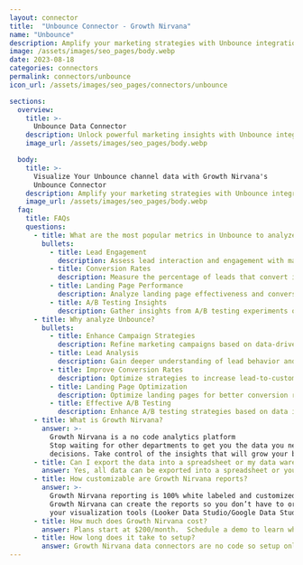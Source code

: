 ```yaml
---
layout: connector
title:  "Unbounce Connector - Growth Nirvana"
name: "Unbounce"
description: Amplify your marketing strategies with Unbounce integration, gaining actionable insights from campaign data analysis.
image: /assets/images/seo_pages/body.webp
date: 2023-08-18
categories: connectors
permalink: connectors/unbounce
icon_url: /assets/images/seo_pages/connectors/unbounce

sections:
  overview:
    title: >-
      Unbounce Data Connector
    description: Unlock powerful marketing insights with Unbounce integration. Seamlessly merge marketing data to shape campaign strategies, lead analysis, and operational excellence.
    image_url: /assets/images/seo_pages/body.webp

  body:
    title: >-
      Visualize Your Unbounce channel data with Growth Nirvana's
      Unbounce Connector
    description: Amplify your marketing strategies with Unbounce integration, gaining actionable insights from campaign data analysis.
    image_url: /assets/images/seo_pages/body.webp
  faq:
    title: FAQs
    questions:
      - title: What are the most popular metrics in Unbounce to analyze?
        bullets:
          - title: Lead Engagement
            description: Assess lead interaction and engagement with marketing materials.
          - title: Conversion Rates
            description: Measure the percentage of leads that convert into customers.
          - title: Landing Page Performance
            description: Analyze landing page effectiveness and conversion rates.
          - title: A/B Testing Insights
            description: Gather insights from A/B testing experiments on campaigns.
      - title: Why analyze Unbounce?
        bullets:
          - title: Enhance Campaign Strategies
            description: Refine marketing campaigns based on data-driven insights.
          - title: Lead Analysis
            description: Gain deeper understanding of lead behavior and preferences.
          - title: Improve Conversion Rates
            description: Optimize strategies to increase lead-to-customer conversion rates.
          - title: Landing Page Optimization
            description: Optimize landing pages for better conversion rates.
          - title: Effective A/B Testing
            description: Enhance A/B testing strategies based on data insights.
      - title: What is Growth Nirvana?
        answer: >-
          Growth Nirvana is a no code analytics platform 
          Stop waiting for other departments to get you the data you need to make critical business 
          decisions. Take control of the insights that will grow your business.
      - title: Can I export the data into a spreadsheet or my data warehouse?
        answer: Yes, all data can be exported into a spreadsheet or your data warehouse (Google BigQuery, AWS, Snowflake, Azure, etc)
      - title: How customizable are Growth Nirvana reports?
        answer: >-
          Growth Nirvana reporting is 100% white labeled and customized to your specifications.
          Growth Nirvana can create the reports so you don’t have to or you can connect
          your visualization tools (Looker Data Studio/Google Data Studio, Tableau, PowerBI, etc) to Growth Nirvana.
      - title: How much does Growth Nirvana cost?
        answer: Plans start at $200/month.  Schedule a demo to learn what plan is best for you.
      - title: How long does it take to setup?
        answer: Growth Nirvana data connectors are no code so setup only requires a few clicks.
---
```

